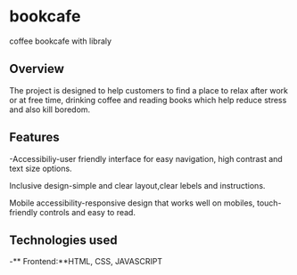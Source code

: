 # bookcafe
coffee bookcafe with libraly

## Overview
The project is designed to help customers to find a place to relax after work or at free time,
drinking coffee and reading books which help reduce stress and also kill boredom.

## Features
-Accessibiliy-user friendly interface for easy navigation, high contrast and text size options.

Inclusive design-simple and clear layout,clear lebels and instructions.

Mobile accessibility-responsive design that works well on mobiles, touch-friendly controls and easy to read.

## Technologies used
-** Frontend:**HTML, CSS, JAVASCRIPT 
